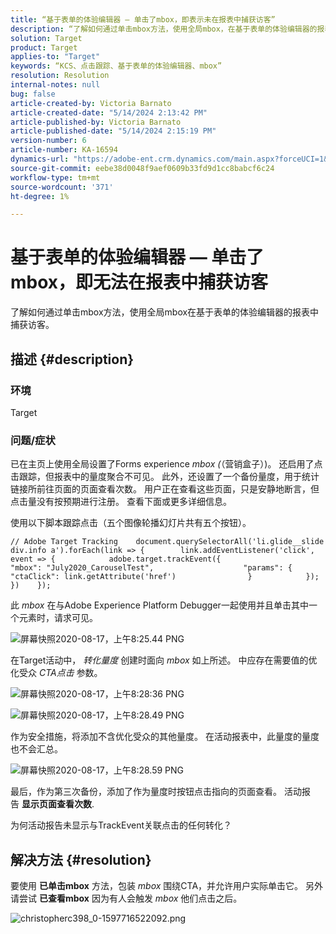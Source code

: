 ```yaml
---
title: “基于表单的体验编辑器 — 单击了mbox，即表示未在报表中捕获访客”
description: “了解如何通过单击mbox方法，使用全局mbox，在基于表单的体验编辑器的报表中捕获访客。”
solution: Target
product: Target
applies-to: "Target"
keywords: “KCS、点击跟踪、基于表单的体验编辑器、mbox”
resolution: Resolution
internal-notes: null
bug: false
article-created-by: Victoria Barnato
article-created-date: "5/14/2024 2:13:42 PM"
article-published-by: Victoria Barnato
article-published-date: "5/14/2024 2:15:19 PM"
version-number: 6
article-number: KA-16594
dynamics-url: "https://adobe-ent.crm.dynamics.com/main.aspx?forceUCI=1&pagetype=entityrecord&etn=knowledgearticle&id=a76a9b28-fc11-ef11-9f8a-6045bd0201f5"
source-git-commit: eebe38d0048f9aef0609b33fd9d1cc8babcf6c24
workflow-type: tm+mt
source-wordcount: '371'
ht-degree: 1%

---
```


# 基于表单的体验编辑器 — 单击了mbox，即无法在报表中捕获访客


了解如何通过单击mbox方法，使用全局mbox在基于表单的体验编辑器的报表中捕获访客。

## 描述 {#description}


### <b>环境</b>

Target

### <b>问题/症状</b>

已在主页上使用全局设置了Forms experience *mbox (*（营销盒子）)。 还启用了点击跟踪，但报表中的量度聚合不可见。 此外，还设置了一个备份量度，用于统计链接所前往页面的页面查看次数。 用户正在查看这些页面，只是安静地断言，但点击量没有按预期进行注册。 查看下面或更多详细信息。



使用以下脚本跟踪点击（五个图像轮播幻灯片共有五个按钮）。




```
// Adobe Target Tracking    document.querySelectorAll('li.glide__slide div.info a').forEach(link => {        link.addEventListener('click', event => {            adobe.target.trackEvent({                    "mbox": "July2020_CarouselTest",                    "params": {                    "ctaClick": link.getAttribute('href')                }            });        })    });
```




此 *mbox* 在与Adobe Experience Platform Debugger一起使用并且单击其中一个元素时，请求可见。



![屏幕快照2020-08-17，上午8:25.44 PNG](https://experienceleaguecommunities.adobe.com/t5/image/serverpage/image-id/26222i8EFBFA8432501D9E/image-size/medium?v=1.0&amp;amp;px=400 "屏幕快照2020-08-17，上午8:25.44 PNG")



在Target活动中， *转化量度* 创建时面向 *mbox* 如上所述。 中应存在需要值的优化受众 *CTA点击* 参数。



![屏幕快照2020-08-17，上午8:28:36 PNG](https://experienceleaguecommunities.adobe.com/t5/image/serverpage/image-id/26225i9E8B86819537BB25/image-size/medium?v=1.0&amp;amp;px=400 "屏幕快照2020-08-17，上午8:28:36 PNG")

![屏幕快照2020-08-17，上午8:28.49 PNG](https://experienceleaguecommunities.adobe.com/t5/image/serverpage/image-id/26223i6D9AAA0A81236A58/image-size/medium?v=1.0&amp;amp;px=400 "屏幕快照2020-08-17，上午8:28.49 PNG")



作为安全措施，将添加不含优化受众的其他量度。 在活动报表中，此量度的量度也不会汇总。



![屏幕快照2020-08-17，上午8:28.59 PNG](https://experienceleaguecommunities.adobe.com/t5/image/serverpage/image-id/26224iFF036B11B2E932FC/image-size/medium?v=1.0&amp;amp;px=400 "屏幕快照2020-08-17，上午8:28.59 PNG")



最后，作为第三次备份，添加了作为量度时按钮点击指向的页面查看。 活动报告 <b>显示页面查看次数</b>.



为何活动报告未显示与TrackEvent关联点击的任何转化？


## 解决方法 {#resolution}


要使用 <b>已单击mbox</b> 方法，包装 *mbox* 围绕CTA，并允许用户实际单击它。 另外请尝试 <b>已查看mbox</b> 因为有人会触发 *mbox* 他们点击之后。



![christopherc398_0-1597716522092.png](https://experienceleaguecommunities.adobe.com/t5/image/serverpage/image-id/26237i01409F8DF7D2F948/image-size/medium?v=1.0&amp;amp;px=400)


